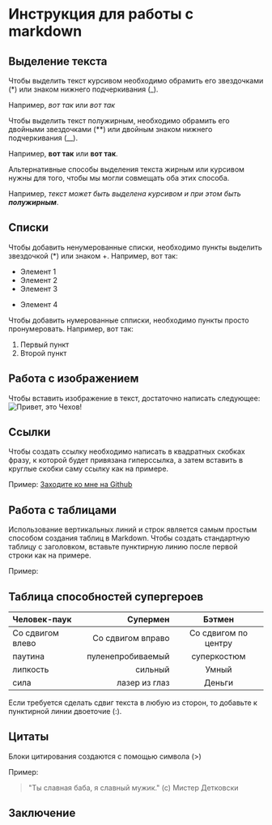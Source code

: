 # Инструкция для работы с markdown

## Выделение текста

Чтобы выделить текст курсивом необходимо обрамить его звездочками (*) или знаком нижнего подчеркивания (_). 

Например, *вот так* или _вот так_

Чтобы выделить текст полужирным, необходимо обрамить его двойными звездочками (**) или двойным знаком нижнего подчеркивания (__).

Например, **вот так** или __вот так__.

Альтернативные способы выделения текста жирным или курсивом нужны для того, чтобы мы могли совмещать оба этих способа. 

Например, _текст может быть выделена курсивом и при этом быть **полужирным**_.

## Списки
Чтобы добавить ненумерованные списки, необходимо пункты выделить звездочкой (*) или знаком +.
Например, вот так:
* Элемент 1
* Элемент 2
* Элемент 3
+ Элемент 4

Чтобы добавить нумерованные спписки, необходимо пункты просто пронумеровать.
Например, вот так:
1. Первый пункт
2. Второй пункт 

## Работа с изображением

Чтобы вставить изображение в текст, достаточно написать следующее:
![Привет, это Чехов!](Chekhov_1898_by_Osip_Braz.jpg) 

## Ссылки
Чтобы создать ссылку необходимо написать в квадратных скобках фразу, к которой будет привязана гиперссылка, а затем вставить в круглые скобки саму ссылку как на примере.

Пример: [Заходите ко мне на Github](https://github.com/GeorgeMig) 


## Работа с таблицами

Использование вертикальных линий и строк является самым простым способом создания таблиц в Markdown. Чтобы создать стандартную таблицу с заголовком, вставьте пунктирную линию после первой строки как на примере. 

Пример:

**Таблица способностей супергероев**
-

| Человек-паук         | Супермен             | Бэтмен               |
| :------------------- | -------------------: |:--------------------:|
| Со сдвигом влево     | Со сдвигом вправо    | Со сдвигом по центру |
| паутина              | пуленепробиваемый    | суперкостюм          |
| липкость             | сильный              | Умный                |
| сила                 | лазер из глаз        | Деньги               |

Если требуется сделать сдвиг текста в любую из сторон, то добавьте к пунктирной линии двоеточие (:).


## Цитаты
Блоки цитирования создаются с помощью символа (>)

Пример:

> "Ты славная баба, я славный мужик." (с) Мистер Детковски

## Заключение